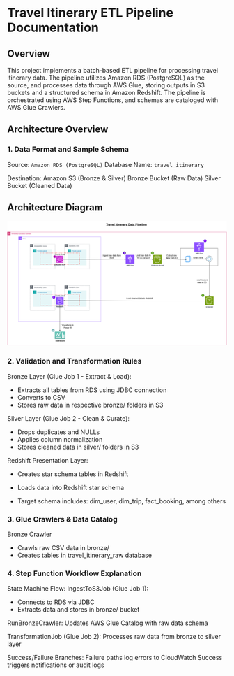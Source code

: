 # Travel Itinerary ETL Pipeline Documentation
## Overview
This project implements a batch-based ETL pipeline for processing travel itinerary data. The pipeline utilizes Amazon RDS (PostgreSQL) as the source, and processes data through AWS Glue, storing outputs in S3 buckets and a structured schema in Amazon Redshift. The pipeline is orchestrated using AWS Step Functions, and schemas are cataloged with AWS Glue Crawlers.

## Architecture Overview

### 1. Data Format and Sample Schema
Source: `Amazon RDS (PostgreSQL)`
Database Name: `travel_itinerary`

Destination: Amazon S3 (Bronze & Silver)
Bronze Bucket (Raw Data)
Silver Bucket (Cleaned Data)

## Architecture Diagram
![Lakehouse Architecture](images\Architecture_Diagram.png)


### 2. Validation and Transformation Rules
Bronze Layer (Glue Job 1 - Extract & Load):
- Extracts all tables from RDS using JDBC connection
- Converts to CSV
- Stores raw data in respective bronze/ folders in S3

Silver Layer (Glue Job 2 - Clean & Curate):
- Drops duplicates and NULLs
- Applies column normalization
- Stores cleaned data in silver/ folders in S3

Redshift Presentation Layer:
- Creates star schema tables in Redshift
- Loads data into Redshift star schema

- Target schema includes:
dim_user, dim_trip, fact_booking, among others

### 3. Glue Crawlers & Data Catalog
Bronze Crawler
- Crawls raw CSV data in bronze/
- Creates tables in travel_itinerary_raw database

### 4. Step Function Workflow Explanation
State Machine Flow:
IngestToS3Job (Glue Job 1):
- Connects to RDS via JDBC
- Extracts data and stores in bronze/ bucket

RunBronzeCrawler:
Updates AWS Glue Catalog with raw data schema

TransformationJob (Glue Job 2):
Processes raw data from bronze to silver layer

Success/Failure Branches:
Failure paths log errors to CloudWatch
Success triggers notifications or audit logs